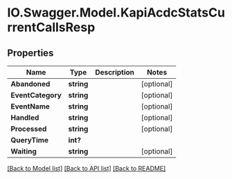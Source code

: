 # IO.Swagger.Model.KapiAcdcStatsCurrentCallsResp
## Properties

Name | Type | Description | Notes
------------ | ------------- | ------------- | -------------
**Abandoned** | **string** |  | [optional] 
**EventCategory** | **string** |  | [optional] 
**EventName** | **string** |  | [optional] 
**Handled** | **string** |  | [optional] 
**Processed** | **string** |  | [optional] 
**QueryTime** | **int?** |  | 
**Waiting** | **string** |  | [optional] 

[[Back to Model list]](../README.md#documentation-for-models) [[Back to API list]](../README.md#documentation-for-api-endpoints) [[Back to README]](../README.md)


